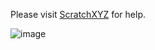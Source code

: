 Please visit [ScratchXYZ](http://www.ScratchGRBL.com/ScratchXYZ.html) for help.


![image](https://user-images.githubusercontent.com/13807966/113098348-f44e8380-922a-11eb-9fab-30c530c9d3d8.png)
